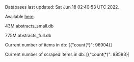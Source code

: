 Databases last updated: Sat Jun 18 02:40:53 UTC 2022. 

Available [here](https://github.com/cbeauhilton/ash-db/releases).


43M	abstracts_small.db

775M	abstracts_full.db

Current number of items in db:
[{"count(*)": 96904}]

Current number of scraped items in db:
[{"count(*)": 88583}]
